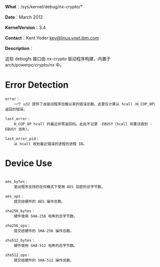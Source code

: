 **What**：/sys/kernel/debug/nx-crypto/*

**Date**：March 2012

**KernelVersion**：3.4

**Contact**：Kent Yoder <key@linux.vnet.ibm.com>

**Description**：

这些 debugfs 接口由 nx-crypto 驱动程序构建，内置于 arch/powerpc/crypto/nx 中。

# Error Detection

```
error：
	一个 u32 提供了自驱动程序加载以来的错误总数。这里仅计算从 hcall（H_COP_OP）返回的错误。

last_error：
	H_COP_OP hcall 的最近非零返回码。此处不记录 -EBUSY（hcall 将重试直到 -EBUSY 消失）。

last_error_pid：
	从 hcall 收到最近错误的进程的进程 ID。
```

# Device Use
```

aes_bytes：
	驱动程序支持的任何模式下使用 AES 加密的总字节数。

aes_ops：
	提交给硬件的 AES 操作总数。

sha256_bytes：
	硬件使用 SHA-256 哈希的总字节数。

sha256_ops：
	提交给硬件的 SHA-256 操作总数。

sha512_bytes：
	硬件使用 SHA-512 哈希的总字节数。

sha512_ops：
	提交给硬件的 SHA-512 操作总数。
```